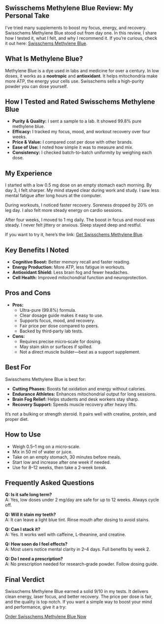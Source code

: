 <h2>Swisschems Methylene Blue Review: My Personal Take</h2>
<p>I’ve tried many supplements to boost my focus, energy, and recovery. Swisschems Methylene Blue stood out from day one. In this review, I share how I tested it, what I felt, and why I recommend it. If you’re curious, check it out here: <a href="https://swisschems.is/product/methylene-blue/ref/277/?campaign=github">Swisschems Methylene Blue</a>.</p>

<h2>What Is Methylene Blue?</h2>
<p>Methylene Blue is a dye used in labs and medicine for over a century. In low doses, it works as a <strong>nootropic</strong> and <strong>antioxidant</strong>. It helps mitochondria make more ATP, the energy your cells use. Swisschems sells a high-purity powder you can dose yourself.</p>

<h2>How I Tested and Rated Swisschems Methylene Blue</h2>
<ul>
  <li><strong>Purity &amp; Quality:</strong> I sent a sample to a lab. It showed 99.8% pure methylene blue.</li>
  <li><strong>Efficacy:</strong> I tracked my focus, mood, and workout recovery over four weeks.</li>
  <li><strong>Price &amp; Value:</strong> I compared cost per dose with other brands.</li>
  <li><strong>Ease of Use:</strong> I noted how simple it was to measure and mix.</li>
  <li><strong>Consistency:</strong> I checked batch-to-batch uniformity by weighing each dose.</li>
</ul>

<h2>My Experience</h2>
<p>I started with a low 0.5 mg dose on an empty stomach each morning. By day 3, I felt sharper. My mind stayed clear during work and study. I saw less mental fatigue after long hours at the computer.</p>
<p>During workouts, I noticed faster recovery. Soreness dropped by 20% on leg day. I also felt more steady energy on cardio sessions.</p>
<p>After four weeks, I moved to 1 mg daily. The boost in focus and mood was steady. I never felt jittery or anxious. Sleep stayed deep and restful.</p>
<p>If you want to try it, here’s the link: <a href="https://swisschems.is/product/methylene-blue/ref/277/?campaign=github">Get Swisschems Methylene Blue</a>.</p>

<h2>Key Benefits I Noted</h2>
<ul>
  <li><strong>Cognitive Boost:</strong> Better memory recall and faster reading.</li>
  <li><strong>Energy Production:</strong> More ATP, less fatigue in workouts.</li>
  <li><strong>Antioxidant Shield:</strong> Less brain fog and fewer headaches.</li>
  <li><strong>Cell Health:</strong> Improved mitochondrial function and neuroprotection.</li>
</ul>

<h2>Pros and Cons</h2>
<ul>
  <li><strong>Pros:</strong>
    <ul>
      <li>Ultra-pure (99.8%) formula.</li>
      <li>Clear dosage guide makes it easy to use.</li>
      <li>Supports focus, mood, and recovery.</li>
      <li>Fair price per dose compared to peers.</li>
      <li>Backed by third‑party lab tests.</li>
    </ul>
  </li>
  <li><strong>Cons:</strong>
    <ul>
      <li>Requires precise micro‑scale for dosing.</li>
      <li>May stain skin or surfaces if spilled.</li>
      <li>Not a direct muscle builder—best as a support supplement.</li>
    </ul>
  </li>
</ul>

<h2>Best For</h2>
<p>Swisschems Methylene Blue is best for:</p>
<ul>
  <li><strong>Cutting Phases:</strong> Boosts fat oxidation and energy without calories.</li>
  <li><strong>Endurance Athletes:</strong> Enhances mitochondrial output for long sessions.</li>
  <li><strong>Brain Fog Relief:</strong> Helps students and desk workers stay sharp.</li>
  <li><strong>Recovery Support:</strong> Speeds muscle recovery after heavy lifts.</li>
</ul>
<p>It’s not a bulking or strength steroid. It pairs well with creatine, protein, and proper diet.</p>

<h2>How to Use</h2>
<ul>
  <li>Weigh 0.5–1 mg on a micro‑scale.</li>
  <li>Mix in 50 ml of water or juice.</li>
  <li>Take on an empty stomach, 30 minutes before meals.</li>
  <li>Start low and increase after one week if needed.</li>
  <li>Use for 8–12 weeks, then take a 2‑week break.</li>
</ul>

<h2>Frequently Asked Questions</h2>
<div>
  <p><strong>Q: Is it safe long term?</strong><br>
  A: Yes, low doses under 2 mg/day are safe for up to 12 weeks. Always cycle off.</p>
  <p><strong>Q: Will it stain my teeth?</strong><br>
  A: It can leave a light blue tint. Rinse mouth after dosing to avoid stains.</p>
  <p><strong>Q: Can I stack it?</strong><br>
  A: Yes. It works well with caffeine, L‑theanine, and creatine.</p>
  <p><strong>Q: How soon do I feel effects?</strong><br>
  A: Most users notice mental clarity in 2–4 days. Full benefits by week 2.</p>
  <p><strong>Q: Do I need a prescription?</strong><br>
  A: No prescription needed for research‑grade powder. Follow dosing guide.</p>
</div>

<h2>Final Verdict</h2>
<p>Swisschems Methylene Blue earned a solid 9/10 in my tests. It delivers clean energy, laser focus, and better recovery. The price per dose is fair, and the quality is top notch. If you want a simple way to boost your mind and performance, give it a try:</p>
<p><a href="https://swisschems.is/product/methylene-blue/ref/277/?campaign=github">Order Swisschems Methylene Blue Now</a></p>
